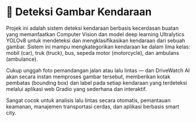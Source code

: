 # 🚗 Deteksi Gambar Kendaraan
Projek ini adalah sistem deteksi kendaraan berbasis kecerdasan buatan yang memanfaatkan Computer Vision dan model deep learning Ultralytics YOLOv8 untuk mendeteksi dan mengklasifikasikan kendaraan dari sebuah gambar. Sistem ini mampu mengkategorikan kendaraan ke dalam lima kelas: mobil (car), truk (truck), bus, sepeda motor (motorcycle), dan ambulans (ambulance).

Cukup unggah foto pemandangan jalan atau lalu lintas — dan DriveWatch AI akan secara instan memproses gambar tersebut, memberikan kotak pembatas (bounding box) dan label pada setiap kendaraan yang terdeteksi melalui aplikasi web Gradio yang sederhana dan interaktif.

Sangat cocok untuk analisis lalu lintas secara otomatis, pemantauan keamanan, manajemen transportasi cerdas, dan aplikasi berbasis smart city.
